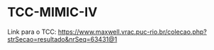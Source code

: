 # TCC-MIMIC-IV
Link para o TCC: https://www.maxwell.vrac.puc-rio.br/colecao.php?strSecao=resultado&nrSeq=63431@1
